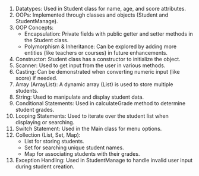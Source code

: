 1. Datatypes: Used in Student class for name, age, and score attributes.
2. OOPs: Implemented through classes and objects (Student and StudentManage).
3. OOP Concepts:
   - Encapsulation: Private fields with public getter and setter methods in the Student class.
   - Polymorphism & Inheritance: Can be explored by adding more entities (like teachers or courses) in future enhancements.
4. Constructor: Student class has a constructor to initialize the object.
5. Scanner: Used to get input from the user in various methods.
6. Casting: Can be demonstrated when converting numeric input (like score) if needed.
7. Array (ArrayList): A dynamic array (List<Student>) is used to store multiple students.
8. String: Used to manipulate and display student data.
9. Conditional Statements: Used in calculateGrade method to determine student grades.
10. Looping Statements: Used to iterate over the student list when displaying or searching.
11. Switch Statement: Used in the Main class for menu options.
12. Collection (List, Set, Map): 
    - List for storing students.
    - Set for searching unique student names.
    - Map for associating students with their grades.
13. Exception Handling: Used in StudentManage to handle invalid user input during student creation.
